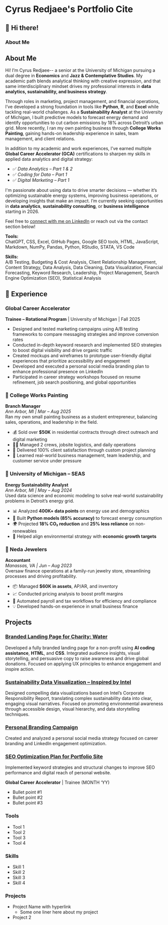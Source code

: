 # Cyrus Redjaee's Portfolio Cite 

## 👋 Hi there!

### About Me

## About Me

Hi! I’m Cyrus Redjaee-- a senior at the University of Michigan pursuing a dual degree in **Economics** and **Jazz & Contemplative Studies**. My academic path blends analytical thinking with creative expression, and that same interdisciplinary mindset drives my professional interests in **data analytics, sustainability, and business strategy**.

Through roles in marketing, project management, and financial operations, I’ve developed a strong foundation in tools like **Python**, **R**, and **Excel** while tackling real-world challenges. As a **Sustainability Analyst** at the University of Michigan, I built predictive models to forecast energy demand and identify opportunities to cut carbon emissions by 18% across Detroit’s urban grid. More recently, I ran my own painting business through **College Works Painting**, gaining hands-on leadership experience in sales, team management, and client relations.

In addition to my academic and work experiences, I’ve earned multiple **Global Career Accelerator (GCA)** certifications to sharpen my skills in applied data analytics and digital strategy:
- ✅ *Data Analytics – Part 1 & 2*
- ✅ *Coding for Data – Part 1*
- ✅ *Digital Marketing – Part 1*

I'm passionate about using data to drive smarter decisions — whether it’s optimizing sustainable energy systems, improving business operations, or developing insights that make an impact. I’m currently seeking opportunities in **data analytics**, **sustainability consulting**, or **business intelligence** starting in 2026.

Feel free to [connect with me on LinkedIn](https://www.linkedin.com/in/cyrus-redjaee-a65053279) or reach out via the contact section below!

**Tools:**  
ChatGPT, CSS, Excel, GitHub Pages, Google SEO tools, HTML, JavaScript, Markdown, NumPy, Pandas, Python, RStudio, STATA, VS Code  

**Skills:**  
A/B Testing, Budgeting & Cost Analysis, Client Relationship Management, Content Strategy, Data Analysis, Data Cleaning, Data Visualization, Financial Forecasting, Keyword Research, Leadership, Project Management, Search Engine Optimization (SEO), Statistical Analysis 

## 💼 Experience

### Global Career Accelerator  
**Trainee – Rotational Program** | University of Michigan | Fall 2025

- Designed and tested marketing campaigns using A/B testing frameworks to compare messaging strategies and improve conversion rates  
- Conducted in-depth keyword research and implemented SEO strategies to boost digital visibility and drive organic traffic  
- Created mockups and wireframes to prototype user-friendly digital experiences that prioritize accessibility and engagement  
- Developed and executed a personal social media branding plan to enhance professional presence on LinkedIn  
- Participated in career strategy workshops focused on resume refinement, job search positioning, and global opportunities


### 🎨 College Works Painting  
**Branch Manager**  
*Ann Arbor, MI | Mar – Aug 2025*  
Ran my own small painting business as a student entrepreneur, balancing sales, operations, and leadership in the field.  
- 💰 Sold over **$50K** in residential contracts through direct outreach and digital marketing  
- 👷‍♂️ Managed 2 crews, jobsite logistics, and daily operations  
- 🤝 Delivered 100% client satisfaction through custom project planning  
- 🧠 Learned real-world business management, team leadership, and customer service under pressure


### 🌱 University of Michigan – SEAS  
**Energy Sustainability Analyst**  
*Ann Arbor, MI | May – Aug 2024*  
Used data science and economic modeling to solve real-world sustainability problems in Detroit’s energy grid.  
- 📊 Analyzed **400K+ data points** on energy use and demographics  
- 🔁 Built **Python models (85% accuracy)** to forecast energy consumption  
- 🌍 Projected **18% CO₂ reduction** and **25% less reliance** on non-renewables  
- 🔎 Helped align environmental strategy with **economic growth targets**


### 💎 Neda Jewelers  
**Accountant**  
*Manassas, VA | Jun – Aug 2023*  
Oversaw finance operations at a family-run jewelry store, streamlining processes and driving profitability.  
- 📦 Managed **$60K in assets**, AP/AR, and inventory  
- 📈 Conducted pricing analysis to boost profit margins  
- 🧾 Automated payroll and tax workflows for efficiency and compliance  
- 💡 Developed hands-on experience in small business finance




## Projects

### [Branded Landing Page for Charity: Water](https://credj.github.io/CR-02-charity-water-lp/)  
Developed a fully branded landing page for a non-profit using **AI coding assistance**, **HTML**, and **CSS**. Integrated audience insights, visual storytelling, and persuasive copy to raise awareness and drive global donations. Focused on applying UX principles to enhance engagement and inspire action.

### [Sustainability Data Visualization – Inspired by Intel](https://docs.google.com/presentation/d/1kEi-gVaElNqAhviK-ODjDebLzqtXKW_AQkn8LcacObc/edit?usp=sharing)  
Designed compelling data visualizations based on Intel’s Corporate Responsibility Report, translating complex sustainability data into clear, engaging visual narratives. Focused on promoting environmental awareness through accessible design, visual hierarchy, and data storytelling techniques.

### [Personal Branding Campaign](#)  
Created and analyzed a personal social media strategy focused on career branding and LinkedIn engagement optimization.

### [SEO Optimization Plan for Portfolio Site](#)  
Implemented keyword strategies and structural changes to improve SEO performance and digital reach of personal website.


**Global Career Accelerator** | Trainee  (MONTH ‘YY)

- Bullet point #1
- Bullet point #2 
- Bullet point #3

### Tools

- Tool 1
- Tool 2
- Tool 3
- Tool 4

### Skills

- Skill 1
- Skill 2
- Skill 3
- Skill 4

### Projects

- Project Name with hyperlink
    - Some one liner here about my project
- Project 2
